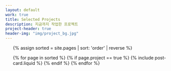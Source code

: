 ```yaml
---
layout: default
work: true
title: Selected Projects
description: 지금까지 작업한 프로젝트
project-header: true
header-img: "img/project_bg.jpg"
---
```


<ul class="catalogue">
{% assign sorted = site.pages | sort: 'order' | reverse %}

{% for page in sorted %}
    {% if page.project == true %}
        {% include post-card.liquid %}
    {% endif %}
{% endfor %}
</ul>